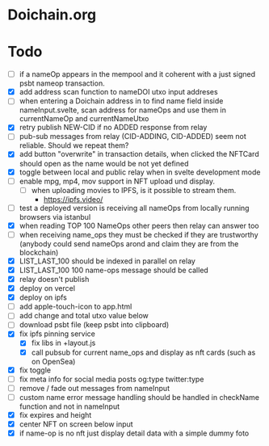# Doichain.org

# Todo
- [ ] if a nameOp appears in the mempool and it coherent with a just signed psbt nameop transaction.
- [x] add address scan function to nameDOI utxo input addreses
- [ ] when entering a Doichain address in to find name field inside nameInput.svelte, scan address for nameOps and use them in currentNameOp and currentNameUtxo
- [x] retry publish NEW-CID if no ADDED response from relay 
- [ ] pub-sub messages from relay (CID-ADDING, CID-ADDED) seem not reliable. Should we repeat them? 
- [x] add button "overwrite" in transaction details, when clicked the NFTCard should open as the name would be not yet defined 
- [x] toggle between local and public relay when in svelte development mode 
- [ ] enable mpg, mp4, mov support in NFT upload und display. 
  - [ ] when uploading movies to IPFS, is it possible to stream them.
    - https://ipfs.video/
- [ ] test a deployed version is receiving all nameOps from locally running browsers via istanbul
- [x] when reading TOP 100 NameOps other peers then relay can answer too
- [ ] when receiving name_ops they must be checked if they are trustworthy (anybody could send nameOps arond and claim they are from the blockchain) 
- [x] LIST_LAST_100 should be indexed in parallel on relay
- [x] LIST_LAST_100 100 name-ops message should be called
- [x] relay doesn't publish
- [x] deploy on vercel 
- [x] deploy on ipfs
- [ ] add apple-touch-icon to app.html
- [ ] add change and total utxo value below
- [ ] download psbt file (keep psbt into clipboard)
- [x] fix ipfs pinning service
  - [x] fix libs in +layout.js
  - [x] call pubsub for current name_ops and display as nft cards (such as on OpenSea)
- [x] fix toggle 
- [ ] fix meta info for social media posts og:type twitter:type
- [ ] remove / fade out messages from nameInput
- [ ] custom name error message handling should be handled in checkName function and not in nameInput
- [x] fix expires and height
- [x] center NFT on screen below input
- [x] if name-op is no nft just display detail data with a simple dummy foto